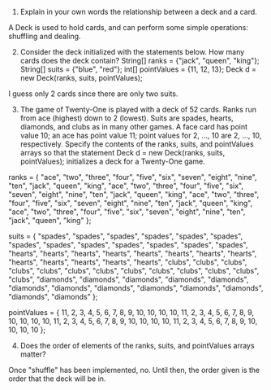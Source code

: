  1. Explain in your own words the relationship between a deck and a card.

A Deck is used to hold cards, and can perform some simple operations: shuffling
and dealing.
 
2. Consider the deck initialized with the statements below. How many cards does the deck contain?
    String[] ranks = {"jack", "queen", "king"};
    String[] suits = {"blue", "red"};
    int[] pointValues = {11, 12, 13};
    Deck d = new Deck(ranks, suits, pointValues);

I guess only 2 cards since there are only two suits.

 3. The game of Twenty-One is played with a deck of 52 cards. Ranks run from ace (highest) down to 2
  (lowest). Suits are spades, hearts, diamonds, and clubs as in many other games. A face card has point
  value 10; an ace has point value 11; point values for 2, …, 10 are 2, …, 10, respectively. Specify the
  contents of the ranks, suits, and pointValues arrays so that the statement
    Deck d = new Deck(ranks, suits, pointValues);
  initializes a deck for a Twenty-One game.

ranks = { "ace", "two", "three", "four", "five", "six", "seven", "eight", "nine", "ten", "jack", "queen", "king",
          "ace", "two", "three", "four", "five", "six", "seven", "eight", "nine", "ten", "jack", "queen", "king",
          "ace", "two", "three", "four", "five", "six", "seven", "eight", "nine", "ten", "jack", "queen", "king",
          "ace", "two", "three", "four", "five", "six", "seven", "eight", "nine", "ten", "jack", "queen", "king" };

suits = { "spades", "spades", "spades", "spades", "spades", "spades", "spades", "spades", "spades", "spades", "spades", "spades", "spades", 
          "hearts", "hearts", "hearts", "hearts", "hearts", "hearts", "hearts", "hearts", "hearts", "hearts", "hearts", "hearts", "hearts", 
          "clubs", "clubs", "clubs", "clubs", "clubs", "clubs", "clubs", "clubs", "clubs", "clubs", "clubs", "clubs", "clubs", 
          "diamonds", "diamonds", "diamonds", "diamonds", "diamonds", "diamonds", "diamonds", "diamonds", "diamonds", "diamonds", "diamonds", "diamonds", "diamonds" };
          
pointValues = { 11, 2, 3, 4, 5, 6, 7, 8, 9, 10, 10, 10, 10, 
                11, 2, 3, 4, 5, 6, 7, 8, 9, 10, 10, 10, 10, 
                11, 2, 3, 4, 5, 6, 7, 8, 9, 10, 10, 10, 10, 
                11, 2, 3, 4, 5, 6, 7, 8, 9, 10, 10, 10, 10 };
                
  4. Does the order of elements of the ranks, suits, and pointValues arrays matter? 
  
  Once "shuffle" has been implemented, no.  Until then, the order given is the order that
  the deck will be in.  
  
  
  